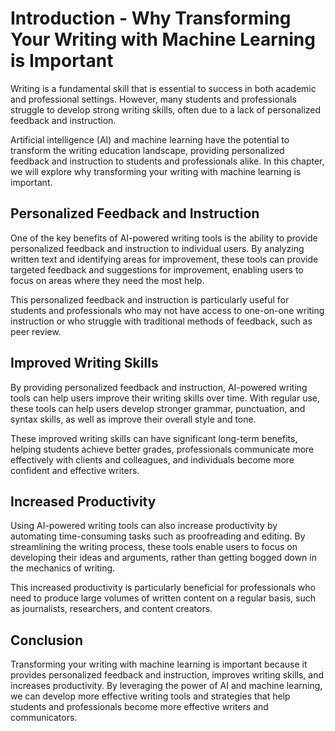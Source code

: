 Introduction - Why Transforming Your Writing with Machine Learning is Important
==========================================================================================

Writing is a fundamental skill that is essential to success in both academic and professional settings. However, many students and professionals struggle to develop strong writing skills, often due to a lack of personalized feedback and instruction.

Artificial intelligence (AI) and machine learning have the potential to transform the writing education landscape, providing personalized feedback and instruction to students and professionals alike. In this chapter, we will explore why transforming your writing with machine learning is important.

Personalized Feedback and Instruction
-------------------------------------

One of the key benefits of AI-powered writing tools is the ability to provide personalized feedback and instruction to individual users. By analyzing written text and identifying areas for improvement, these tools can provide targeted feedback and suggestions for improvement, enabling users to focus on areas where they need the most help.

This personalized feedback and instruction is particularly useful for students and professionals who may not have access to one-on-one writing instruction or who struggle with traditional methods of feedback, such as peer review.

Improved Writing Skills
-----------------------

By providing personalized feedback and instruction, AI-powered writing tools can help users improve their writing skills over time. With regular use, these tools can help users develop stronger grammar, punctuation, and syntax skills, as well as improve their overall style and tone.

These improved writing skills can have significant long-term benefits, helping students achieve better grades, professionals communicate more effectively with clients and colleagues, and individuals become more confident and effective writers.

Increased Productivity
----------------------

Using AI-powered writing tools can also increase productivity by automating time-consuming tasks such as proofreading and editing. By streamlining the writing process, these tools enable users to focus on developing their ideas and arguments, rather than getting bogged down in the mechanics of writing.

This increased productivity is particularly beneficial for professionals who need to produce large volumes of written content on a regular basis, such as journalists, researchers, and content creators.

Conclusion
----------

Transforming your writing with machine learning is important because it provides personalized feedback and instruction, improves writing skills, and increases productivity. By leveraging the power of AI and machine learning, we can develop more effective writing tools and strategies that help students and professionals become more effective writers and communicators.
